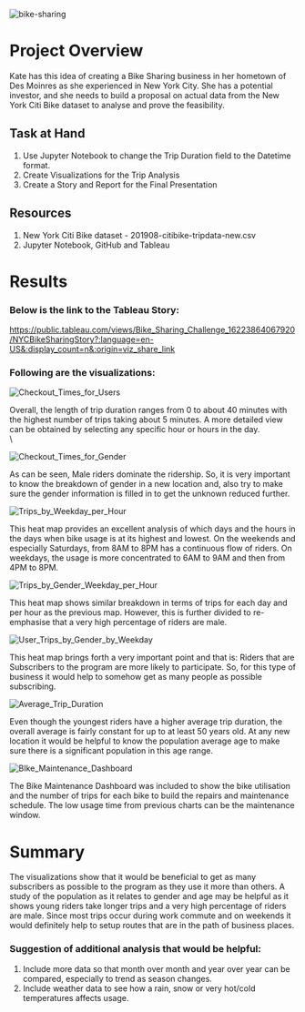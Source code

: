![bike-sharing](https://user-images.githubusercontent.com/78666055/120812348-e662fa80-c51a-11eb-910e-397fdf21196c.png)


# Project Overview
Kate has this idea of creating a Bike Sharing business in her hometown of Des Moinres as she experienced in New York City. She has a potential investor, and she needs to build a proposal on actual data from the New York Citi Bike dataset to analyse and prove the feasibility.

## Task at Hand
1.  Use Jupyter Notebook to change the Trip Duration field to the Datetime format.
2.  Create Visualizations for the Trip Analysis
3.  Create a Story and Report for the Final Presentation

## Resources
1.  New York Citi Bike dataset - 201908-citibike-tripdata-new.csv
2.  Jupyter Notebook, GitHub and Tableau

# Results

### Below is the link to the Tableau Story:
https://public.tableau.com/views/Bike_Sharing_Challenge_16223864067920/NYCBikeSharingStory?:language=en-US&:display_count=n&:origin=viz_share_link


### Following are the visualizations:

![Checkout_Times_for_Users](https://user-images.githubusercontent.com/78666055/120805487-de538c80-c513-11eb-8a5d-e18c3292152b.png)

Overall, the length of trip duration ranges from 0 to about 40 minutes with the highest number of trips taking about 5 minutes. A more detailed view can be obtained by selecting any specific hour or hours in the day.
\
\


![Checkout_Times_for_Gender](https://user-images.githubusercontent.com/78666055/120805499-e14e7d00-c513-11eb-8b52-eaef109363b3.png)

As can be seen, Male riders dominate the ridership. So, it is very important to know the breakdown of gender in a new location and, also try to make sure the gender information is filled in to get the unknown reduced further.



![Trips_by_Weekday_per_Hour](https://user-images.githubusercontent.com/78666055/120805537-ec091200-c513-11eb-805c-0fbe185c4945.png)

This heat map provides an excellent analysis of which days and the hours in the days when bike usage is at its highest and lowest. On the weekends and especially Saturdays, from 8AM to 8PM has a continuous flow of riders. On weekdays, the usage is more concentrated to 6AM to 9AM and then from 4PM to 8PM.  



![Trips_by_Gender_Weekday_per_Hour](https://user-images.githubusercontent.com/78666055/120805561-ef040280-c513-11eb-8d24-f1e9a82c9791.png)

This heat map shows similar breakdown in terms of trips for each day and per hour as the previous map. However, this is further divided to re-emphasise that a very high percentage of riders are male.  



![User_Trips_by_Gender_by_Weekday](https://user-images.githubusercontent.com/78666055/120805581-f3c8b680-c513-11eb-8824-3c64af38b2d4.png)

This heat map brings forth a very important point and that is: Riders that are Subscribers to the program are more likely to participate. So, for this type of business it would help to somehow get as many people as possible subscribing.  



![Average_Trip_Duration](https://user-images.githubusercontent.com/78666055/120805612-fcb98800-c513-11eb-914b-df7fb45a7c39.png)

Even though the youngest riders have a higher average trip duration, the overall average is fairly constant for up to at least 50 years old. At any new location it would be helpful to know the population average age to make sure there is a significant population in this age range.  



![BIke_Maintenance_Dashboard](https://user-images.githubusercontent.com/78666055/120805641-03e09600-c514-11eb-94a1-28a84b7c644f.png)

The Bike Maintenance Dashboard was included to show the bike utilisation and the number of trips for each bike to build the repairs and maintenance schedule. The low usage time from previous charts can be the maintenance window.  



# Summary
The visualizations show that it would be beneficial to get as many subscribers as possible to the program as they use it more than others. A study of the population as it relates to gender and age may be helpful as it shows young riders take longer trips and a very high percentage of riders are male.
Since most trips occur during work commute and on weekends it would definitely help to setup routes that are in the path of business places.

### Suggestion of additional analysis that would be helpful:
1.  Include more data so that month over month and year over year can be compared, especially to trend as season changes.
2.  Include weather data to see how a rain, snow or very hot/cold temperatures affects usage.
